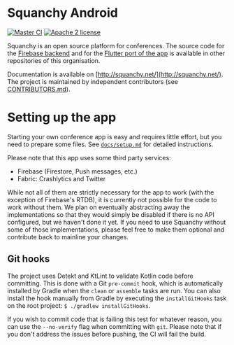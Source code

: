 # Squanchy Android
[![Master CI](https://img.shields.io/circleci/project/github/squanchy-dev/squanchy-android/develop.svg?style=for-the-badge)](https://circleci.com/gh/squanchy-dev/squanchy-android/tree/develop) [![Apache 2 license](https://img.shields.io/github/license/squanchy-dev/squanchy-android.svg?style=for-the-badge)](https://github.com/squanchy-dev/squanchy-android/blob/develop/LICENSE)

Squanchy is an open source platform for conferences. The source code for the [Firebase backend](https://github.com/squanchy-dev/squanchy-firebase) and for the [Flutter port of the app](https://github.com/squanchy-dev/squanchy-flutter) is available in other repositories of this organisation.
 
Documentation is available on [http://squanchy.net/](http://squanchy.net/). The project is maintained by independent contributors (see
[CONTRIBUTORS.md](CONTRIBUTORS.md)).

# Setting up the app
Starting your own conference app is easy and requires little effort, but you need to prepare some files. See [`docs/setup.md`](docs/setup.md) for
detailed instructions.

Please note that this app uses some third party services:
 * Firebase (Firestore, Push messages, etc.)
 * Fabric: Crashlytics and Twitter
 
While not all of them are strictly necessary for the app to work (with the exception of Firebase's RTDB), it is currently not possible for the code to
work without them. We plan on eventually abstracting away the implementations so that they would simply be disabled if there is no API configured, but
we haven't done it yet. If you need to use Squanchy without some of those implementations, please feel free to make them optional and contribute back 
to mainline your changes.  

## Git hooks
The project uses Detekt and KtLint to validate Kotlin code before committing. This is done with a Git `pre-commit`
hook, which is automatically installed by Gradle when the `clean` or `assemble` tasks are run. You can also install the hook manually from Gradle by
executing the `installGitHooks` task on the root project: `$ ./gradlew installGitHooks`.

If you wish to commit code that is failing this test for whatever reason, you can use the `--no-verify` flag when committing with `git`. Please note
that if you don't address the issues before pushing, the CI will fail the build.
